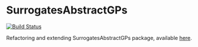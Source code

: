 # SurrogatesAbstractGPs

[![Build Status](https://github.com/samuelbelko/SurrogatesAbstractGPs.jl/actions/workflows/CI.yml/badge.svg?branch=)](https://github.com/samuelbelko/SurrogatesAbstractGPs.jl/actions/workflows/CI.yml?query=branch%3A)

Refactoring and extending SurrogatesAbstractGPs package, available [here](https://github.com/SciML/Surrogates.jl/tree/e6aa022e612ac57228506e625c662438d385e69d/lib/SurrogatesAbstractGPs).
